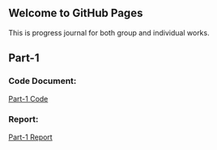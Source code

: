 ## Welcome to GitHub Pages

This is progress journal for both group and individual works.

## Part-1

### Code Document: 
[Part-1 Code]()

### Report:
[Part-1 Report]()


